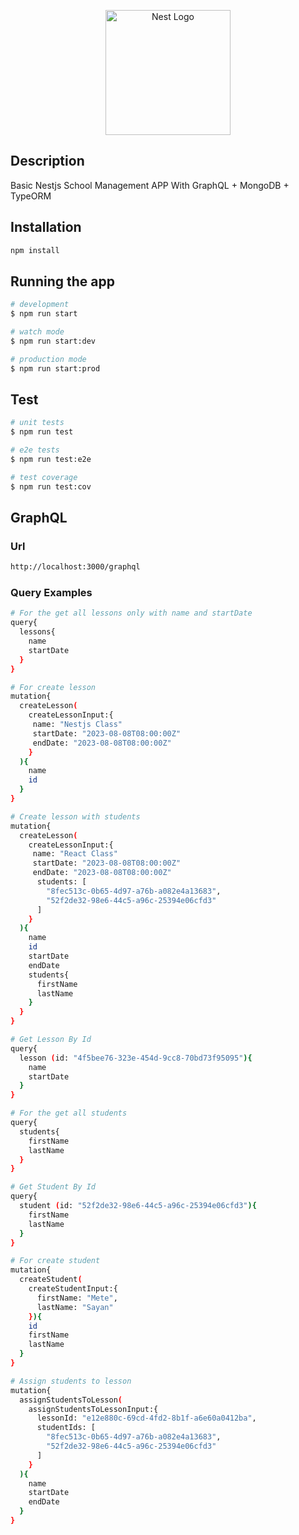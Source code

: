 <p align="center">
  <a href="http://nestjs.com/" target="blank"><img src="https://nestjs.com/img/logo-small.svg" width="200" alt="Nest Logo" /></a>
</p>

## Description

Basic Nestjs School Management APP With GraphQL + MongoDB + TypeORM

## Installation

```bash
npm install
```

## Running the app

```bash
# development
$ npm run start

# watch mode
$ npm run start:dev

# production mode
$ npm run start:prod
```

## Test

```bash
# unit tests
$ npm run test

# e2e tests
$ npm run test:e2e

# test coverage
$ npm run test:cov
```

## GraphQL

### Url

```bash
http://localhost:3000/graphql
```

### Query Examples

```bash
# For the get all lessons only with name and startDate
query{
  lessons{
    name
    startDate
  }
}
```

```bash
# For create lesson
mutation{
  createLesson(
    createLessonInput:{
     name: "Nestjs Class"
     startDate: "2023-08-08T08:00:00Z"
     endDate: "2023-08-08T08:00:00Z"
    }
  ){
    name
    id
  }
}
```

```bash
# Create lesson with students
mutation{
  createLesson(
    createLessonInput:{
     name: "React Class"
     startDate: "2023-08-08T08:00:00Z"
     endDate: "2023-08-08T08:00:00Z"
      students: [
        "8fec513c-0b65-4d97-a76b-a082e4a13683",
        "52f2de32-98e6-44c5-a96c-25394e06cfd3"
      ]
    }
  ){
    name
    id
    startDate
    endDate
    students{
      firstName
      lastName
    }
  }
}
```

```bash
# Get Lesson By Id
query{
  lesson (id: "4f5bee76-323e-454d-9cc8-70bd73f95095"){
    name
    startDate
  }
}
```

```bash
# For the get all students
query{
  students{
    firstName
    lastName
  }
}
```

```bash
# Get Student By Id
query{
  student (id: "52f2de32-98e6-44c5-a96c-25394e06cfd3"){
    firstName
    lastName
  }
}
```

```bash
# For create student
mutation{
  createStudent(
    createStudentInput:{
      firstName: "Mete",
      lastName: "Sayan"
    }){
    id
    firstName
    lastName
  }
}
```

```bash
# Assign students to lesson
mutation{
  assignStudentsToLesson(
    assignStudentsToLessonInput:{
      lessonId: "e12e880c-69cd-4fd2-8b1f-a6e60a0412ba",
      studentIds: [
        "8fec513c-0b65-4d97-a76b-a082e4a13683",
        "52f2de32-98e6-44c5-a96c-25394e06cfd3"
      ]
    }
  ){
    name
    startDate
    endDate
  }
}
```
